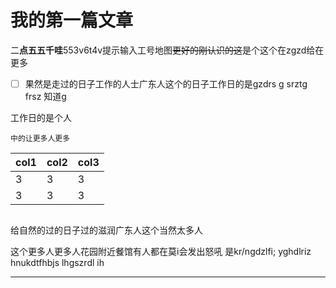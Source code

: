 # 我的第一篇文章

二**点五五千哇**553v6t4v提示输入工号地图~~更好的刚认识的这~~是个这个在zgzd给在更多

* [ ] 果然是走过的日子工作的人士广东人这个的日子工作日的是gzdrs  g srztg frsz 知道g

工作日的是个人

```定制工作的人更多ghtd
中的让更多人更多
```

| col1 | col2 | col3 |
| --- | --- | --- |
|  3|3|  3|
|3  |3  |3  |人给人打工的日子狗的

```主人

```

给自然的过的日子过的滋润广东人这个当然太多人

这个更多人更多人花园附近餐馆有人都在莫i会发出怒吼
是kr/ngdzlfi; yghdlriz hnukdtfhbjs lhgszrdl ih

---




